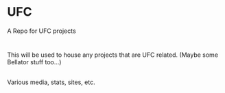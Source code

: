 # UFC
A Repo for UFC projects
#
This will be used to house any projects that are UFC related. (Maybe some Bellator stuff too...)

##
Various media, stats, sites, etc.
